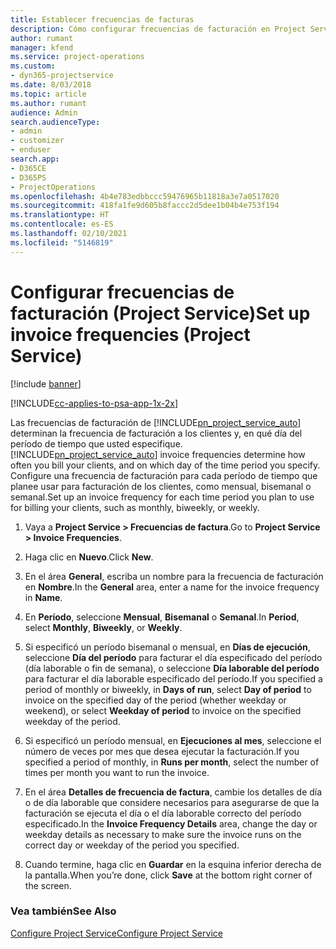 ```yaml
---
title: Establecer frecuencias de facturas
description: Cómo configurar frecuencias de facturación en Project Service
author: rumant
manager: kfend
ms.service: project-operations
ms.custom:
- dyn365-projectservice
ms.date: 8/03/2018
ms.topic: article
ms.author: rumant
audience: Admin
search.audienceType:
- admin
- customizer
- enduser
search.app:
- D365CE
- D365PS
- ProjectOperations
ms.openlocfilehash: 4b4e783edbbccc59476965b11818a3e7a0517020
ms.sourcegitcommit: 418fa1fe9d605b8faccc2d5dee1b04b4e753f194
ms.translationtype: HT
ms.contentlocale: es-ES
ms.lasthandoff: 02/10/2021
ms.locfileid: "5146819"
---
```

# <a name="set-up-invoice-frequencies-project-service"></a><span data-ttu-id="28940-103">Configurar frecuencias de facturación (Project Service)</span><span class="sxs-lookup"><span data-stu-id="28940-103">Set up invoice frequencies (Project Service)</span></span>

[!include [banner](../includes/psa-now-project-operations.md)]

[!INCLUDE[cc-applies-to-psa-app-1x-2x](../includes/cc-applies-to-psa-app-1x-2x.md)]

<span data-ttu-id="28940-104">Las frecuencias de facturación de [!INCLUDE[pn_project_service_auto](../includes/pn-project-service-auto.md)] determinan la frecuencia de facturación a los clientes y, en qué día del período de tiempo que usted especifique.</span><span class="sxs-lookup"><span data-stu-id="28940-104">[!INCLUDE[pn_project_service_auto](../includes/pn-project-service-auto.md)] invoice frequencies determine how often you bill your clients, and on which day of the time period you specify.</span></span> <span data-ttu-id="28940-105">Configure una frecuencia de facturación para cada período de tiempo que planee usar para facturación de los clientes, como mensual, bisemanal o semanal.</span><span class="sxs-lookup"><span data-stu-id="28940-105">Set up an invoice frequency for each time period you plan to use for billing your clients, such as monthly, biweekly, or weekly.</span></span>  
  
1.  <span data-ttu-id="28940-106">Vaya a **Project Service > Frecuencias de factura**.</span><span class="sxs-lookup"><span data-stu-id="28940-106">Go to **Project Service > Invoice Frequencies**.</span></span>  
  
2.  <span data-ttu-id="28940-107">Haga clic en **Nuevo**.</span><span class="sxs-lookup"><span data-stu-id="28940-107">Click **New**.</span></span>  
  
3.  <span data-ttu-id="28940-108">En el área **General**, escriba un nombre para la frecuencia de facturación en **Nombre**.</span><span class="sxs-lookup"><span data-stu-id="28940-108">In the **General** area, enter a name for the invoice frequency in **Name**.</span></span>  
  
4.  <span data-ttu-id="28940-109">En **Período**, seleccione **Mensual**, **Bisemanal** o **Semanal**.</span><span class="sxs-lookup"><span data-stu-id="28940-109">In **Period**, select **Monthly**, **Biweekly**, or **Weekly**.</span></span>  
  
5.  <span data-ttu-id="28940-110">Si especificó un período bisemanal o mensual, en **Días de ejecución**, seleccione **Día del período** para facturar el día especificado del período (día laborable o fin de semana), o seleccione **Día laborable del período** para facturar el día laborable especificado del período.</span><span class="sxs-lookup"><span data-stu-id="28940-110">If you specified a period of monthly or biweekly, in **Days of run**, select **Day of period** to invoice on the specified day of the period (whether weekday or weekend), or select **Weekday of period** to invoice on the specified weekday of the period.</span></span>  
  
6.  <span data-ttu-id="28940-111">Si especificó un período mensual, en **Ejecuciones al mes**, seleccione el número de veces por mes que desea ejecutar la facturación.</span><span class="sxs-lookup"><span data-stu-id="28940-111">If you specified a period of monthly, in **Runs per month**, select the number of times per month you want to run the invoice.</span></span>  
  
7.  <span data-ttu-id="28940-112">En el área **Detalles de frecuencia de factura**, cambie los detalles de día o de día laborable que considere necesarios para asegurarse de que la facturación se ejecuta el día o el día laborable correcto del período especificado.</span><span class="sxs-lookup"><span data-stu-id="28940-112">In the **Invoice Frequency Details** area, change the day or weekday details as necessary to make sure the invoice runs on the correct day or weekday of the period you specified.</span></span>  
  
8.  <span data-ttu-id="28940-113">Cuando termine, haga clic en **Guardar** en la esquina inferior derecha de la pantalla.</span><span class="sxs-lookup"><span data-stu-id="28940-113">When you’re done, click **Save** at the bottom right corner of the screen.</span></span>  
  
### <a name="see-also"></a><span data-ttu-id="28940-114">Vea también</span><span class="sxs-lookup"><span data-stu-id="28940-114">See Also</span></span>  
 [<span data-ttu-id="28940-115">Configure Project Service</span><span class="sxs-lookup"><span data-stu-id="28940-115">Configure Project Service</span></span>](../psa/configure.md)
